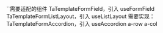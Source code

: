 ``需要适配的组件
TaTemplateFormField，引入 useFormField
TaTemplateFormListLayout，引入 useListLayout
需要实现：
  TaTemplateFormAccordion，引入 useAccordion
  a-row
  a-col
